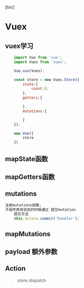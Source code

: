 [toc]
# Vuex

## vuex学习

```js
    import Vue from 'vue';
    import Vuex from 'vuex';

    Vue.use(Vues);

    const store = new Vuex.Store({
        state:{
            count:0,
        },
        getters:{

        },
        mutations:{

        }
    });

    new Vue({
        store
    })

```

## mapState函数

## mapGetters函数

## mutations
```js
注册mutations函数，
子组件修改状态的时候通过 提交mutation
    提交方法
    this.$store.commit('handler');

```

## mapMutations

## payload 额外参数


## Action 
 > store.dispatch
